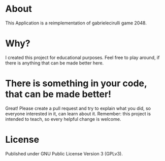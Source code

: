 # About
This Application is a reimplementation of gabrielecirulli game 2048. 

# Why?
I created this project for educational purposes. Feel free to play around, if there is anything that can be made better here.

# There is something in your code, that can be made better!
Great! Please create a pull request and try to explain what you did, so everyone interested in it, can learn about it. Remember: this project is intended to teach, so every helpful change is welcome.

# License
Published under GNU Public License Version 3 (GPLv3).
